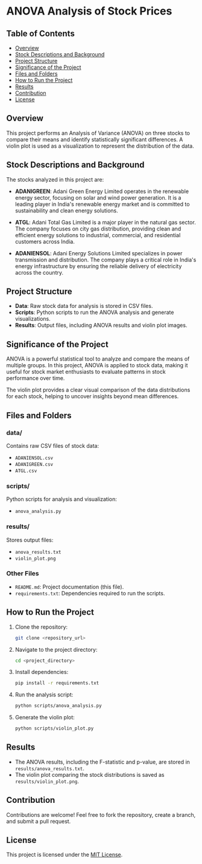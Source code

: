 # ANOVA Analysis of Stock Prices

## Table of Contents
- [Overview](#overview)
- [Stock Descriptions and Background](#stock-descriptions-and-background)
- [Project Structure](#project-structure)
- [Significance of the Project](#significance-of-the-project)
- [Files and Folders](#files-and-folders)
- [How to Run the Project](#how-to-run-the-project)
- [Results](#results)
- [Contribution](#contribution)
- [License](#license)

## Overview
This project performs an Analysis of Variance (ANOVA) on three stocks to compare their means and identify statistically significant differences. A violin plot is used as a visualization to represent the distribution of the data.

## Stock Descriptions and Background
The stocks analyzed in this project are:

- **ADANIGREEN**: Adani Green Energy Limited operates in the renewable energy sector, focusing on solar and wind power generation. It is a leading player in India's renewable energy market and is committed to sustainability and clean energy solutions.

- **ATGL**: Adani Total Gas Limited is a major player in the natural gas sector. The company focuses on city gas distribution, providing clean and efficient energy solutions to industrial, commercial, and residential customers across India.

- **ADANIENSOL**: Adani Energy Solutions Limited specializes in power transmission and distribution. The company plays a critical role in India's energy infrastructure by ensuring the reliable delivery of electricity across the country.

## Project Structure
- **Data**: Raw stock data for analysis is stored in CSV files.
- **Scripts**: Python scripts to run the ANOVA analysis and generate visualizations.
- **Results**: Output files, including ANOVA results and violin plot images.

## Significance of the Project
ANOVA is a powerful statistical tool to analyze and compare the means of multiple groups. In this project, ANOVA is applied to stock data, making it useful for stock market enthusiasts to evaluate patterns in stock performance over time.

The violin plot provides a clear visual comparison of the data distributions for each stock, helping to uncover insights beyond mean differences.

## Files and Folders
### data/
Contains raw CSV files of stock data:
- `ADANIENSOL.csv`
- `ADANIGREEN.csv`
- `ATGL.csv`

### scripts/
Python scripts for analysis and visualization:
- `anova_analysis.py`

### results/
Stores output files:
- `anova_results.txt`
- `violin_plot.png`

### Other Files
- `README.md`: Project documentation (this file).
- `requirements.txt`: Dependencies required to run the scripts.

## How to Run the Project
1. Clone the repository:
   ```bash
   git clone <repository_url>
   ```
2. Navigate to the project directory:
   ```bash
   cd <project_directory>
   ```
3. Install dependencies:
   ```bash
   pip install -r requirements.txt
   ```
4. Run the analysis script:
   ```bash
   python scripts/anova_analysis.py
   ```
5. Generate the violin plot:
   ```bash
   python scripts/violin_plot.py
   ```

## Results
- The ANOVA results, including the F-statistic and p-value, are stored in `results/anova_results.txt`.
- The violin plot comparing the stock distributions is saved as `results/violin_plot.png`.

## Contribution
Contributions are welcome! Feel free to fork the repository, create a branch, and submit a pull request.

## License
This project is licensed under the [MIT License](LICENSE).
